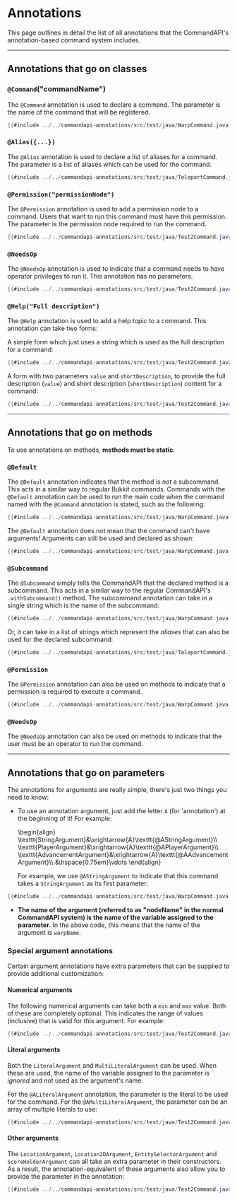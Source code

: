 # Annotations

This page outlines in detail the list of all annotations that the CommandAPI's annotation-based command system includes.

---

## Annotations that go on classes

### `@Command`("commandName")

The `@Command` annotation is used to declare a command. The parameter is the name of the command that will be registered.

```java
{{#include ../../commandapi-annotations/src/test/java/WarpCommand.java:warps_command}}
```

### `@Alias({...})`

The `@Alias` annotation is used to declare a list of aliases for a command. The parameter is a list of aliases which can be used for the command.

```java
{{#include ../../commandapi-annotations/src/test/java/TeleportCommand.java:teleport_command}}
```

### `@Permission("permissionNode")`

The `@Permission` annotation is used to add a permission node to a command. Users that want to run this command must have this permission. The parameter is the permission node required to run the command.

```java
{{#include ../../commandapi-annotations/src/test/java/Test2Command.java:teleport_command_perms}}
```

### `@NeedsOp`

The `@NeedsOp` annotation is used to indicate that a command needs to have operator privileges to run it. This annotation has no parameters.

```java
{{#include ../../commandapi-annotations/src/test/java/Test2Command.java:teleport_command_needsop}}
```

### `@Help("Full description")`

The `@Help` annotation is used to add a help topic to a command. This annotation can take two forms:

A simple form which just uses a string which is used as the full description for a command:

```java
{{#include ../../commandapi-annotations/src/test/java/Test2Command.java:teleport_help}}
```

A form with two parameters `value` and `shortDescription`, to provide the full description (`value`) and short description (`shortDescription`) content for a command:

```java
{{#include ../../commandapi-annotations/src/test/java/Test2Command.java:teleport_full_help}}
```

-----

## Annotations that go on methods

To use annotations on methods, **methods must be static**.

### `@Default`

The `@Default` annotation indicates that the method is _not_ a subcommand. This acts in a similar way to regular Bukkit commands. Commands with the `@Default` annotation can be used to run the main code when the command named with the `@Command` annotation is stated, such as the following:

```java
{{#include ../../commandapi-annotations/src/test/java/WarpCommand.java:warps_help}}
```

The `@Default` annotation does not mean that the command can't have arguments! Arguments can still be used and declared as shown:

```java
{{#include ../../commandapi-annotations/src/test/java/WarpCommand.java:warps_warp}}
```

### `@Subcommand`

The `@Subcommand` simply tells the CommandAPI that the declared method is a subcommand. This acts in a similar way to the regular CommandAPI's `.withSubcommand()` method. The subcommand annotation can take in a single string which is the name of the subcommand:

```java
{{#include ../../commandapi-annotations/src/test/java/WarpCommand.java:warps_create}}
```

Or, it can take in a list of strings which represent the _aliases_ that can also be used for the declared subcommand:

```java
{{#include ../../commandapi-annotations/src/test/java/TeleportCommand.java:teleport_subcommand}}
```

### `@Permission`

The `@Permission` annotation can also be used on methods to indicate that a permission is required to execute a command.

```java
{{#include ../../commandapi-annotations/src/test/java/WarpCommand.java:warps_create}}
```

### `@NeedsOp`

The `@NeedsOp` annotation can also be used on methods to indicate that the user must be an operator to run the command.

-----

## Annotations that go on parameters

The annotations for arguments are really simple, there's just two things you need to know:

- To use an annotation argument, just add the letter `A` (for 'annotation') at the beginning of it! For example:

  \begin{align}
  \texttt{StringArgument}&\xrightarrow{A}\texttt{@AStringArgument}\\\\
  \texttt{PlayerArgument}&\xrightarrow{A}\texttt{@APlayerArgument}\\\\
  \texttt{AdvancementArgument}&\xrightarrow{A}\texttt{@AAdvancementArgument}\\\\
  &\hspace{0.75em}\vdots
  \end{align}

  For example, we use `@AStringArgument` to indicate that this command takes a `StringArgument` as its first parameter:

```java
{{#include ../../commandapi-annotations/src/test/java/WarpCommand.java:warps_warp}}
```

- **The name of the argument (referred to as "nodeName" in the normal CommandAPI system) is the name of the variable assigned to the parameter.** In the above code, this means that the name of the argument is `warpName`.

### Special argument annotations

Certain argument annotations have extra parameters that can be supplied to provide additional customization:

#### Numerical arguments

The following numerical arguments can take both a `min` and `max` value. Both of these are completely optional. This indicates the range of values (inclusive) that is valid for this argument. For example:

```java
{{#include ../../commandapi-annotations/src/test/java/Test2Command.java:number_arguments}}
```

#### Literal arguments

Both the `LiteralArgument` and `MultiLiteralArgument` can be used. When these are used, the name of the variable assigned to the parameter is *ignored* and not used as the argument's name.

For the `@ALiteralArgument` annotation, the parameter is the literal to be used for the command. For the `@AMultiLiteralArgument`, the parameter can be an array of multiple literals to use:

```java
{{#include ../../commandapi-annotations/src/test/java/Test2Command.java:literal_arguments}}
```

#### Other arguments

The `LocationArgument`, `Location2DArgument`, `EntitySelectorArgument` and `ScoreHolderArgument` can all take an extra parameter in their constructors. As a result, the annotation-equivalent of these arguments also allow you to provide the parameter in the annotation:

```java
{{#include ../../commandapi-annotations/src/test/java/Test2Command.java:other_arguments}}
```

